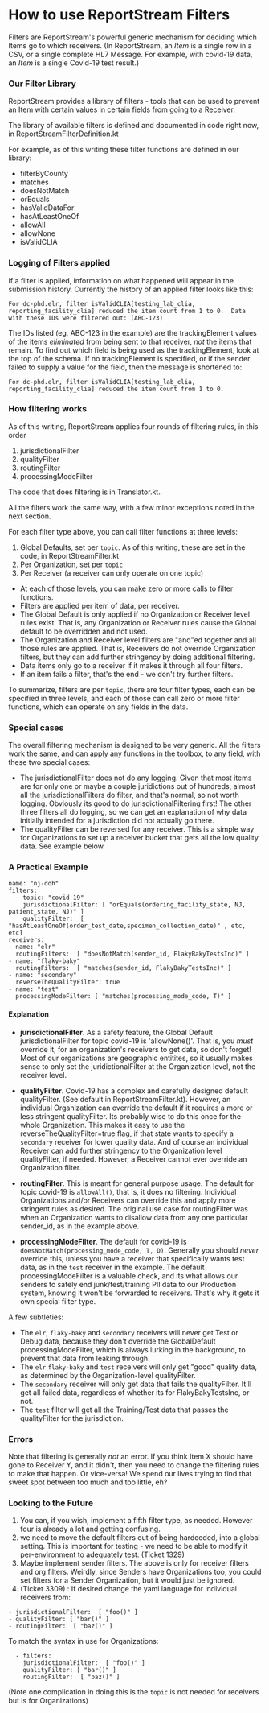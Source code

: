 # How to use ReportStream Filters

Filters are ReportStream's powerful generic mechanism for deciding which Items go to which receivers.  (In ReportStream, an _Item_ is a single row in a CSV, or a single complete HL7 Message.  For example, with covid-19 data, an _Item_ is a single Covid-19 test result.)

### Our Filter Library

ReportStream provides a library of filters - tools that can be used to prevent an Item with certain values in certain fields from going to a Receiver.

The library of available filters is defined and documented in code right now, in ReportStreamFilterDefinition.kt

For example, as of this writing these filter functions are defined in our library:

- filterByCounty
- matches
- doesNotMatch
- orEquals
- hasValidDataFor
- hasAtLeastOneOf
- allowAll
- allowNone
- isValidCLIA

### Logging of Filters applied

If a filter is applied, information on what happened will appear in the submission history.   Currently the history of an applied filter looks like this:

```
For dc-phd.elr, filter isValidCLIA[testing_lab_clia, reporting_facility_clia] reduced the item count from 1 to 0.  Data with these IDs were filtered out: (ABC-123)
```

The IDs listed (eg, ABC-123 in the example) are the trackingElement values of the items _eliminated_ from being sent to that receiver, _not_ the items that remain.  To find out which field is being used as the trackingElement, look at the top of the schema.   If no trackingElement is specified, or if the sender failed to supply a value for the field, then the message is shortened to:

```
For dc-phd.elr, filter isValidCLIA[testing_lab_clia, reporting_facility_clia] reduced the item count from 1 to 0.
```

### How filtering works

As of this writing, ReportStream applies four rounds of filtering rules, in this order

1. jurisdictionalFilter
2. qualityFilter
3. routingFilter
4. processingModeFilter

The code that does filtering is in Translator.kt.

All the filters work the same way, with a few minor exceptions noted in the next section.

For each filter type above, you can call filter functions at three levels:
1. Global Defaults, set per `topic`.  As of this writing, these are set in the code, in ReportStreamFilter.kt
2. Per Organization, set per `topic`
3. Per Receiver (a receiver can only operate on one topic)

- At each of those levels, you can make zero or more calls to filter functions.
- Filters are applied per item of data, per receiver.
- The Global Default is only applied if no Organization or Receiver level rules exist.  That is, any Organization or Receiver rules cause the Global default to be overridden and not used.
- The Organization and Receiver level filters are "and"ed together and all those rules are applied.  That is, Receivers do not override Organization filters, but they can add further stringency by doing additional filtering.
- Data items only go to a receiver if it makes it through all four filters.
- If an item fails a filter, that's the end - we don't try further filters.   

To summarize, filters are per `topic`, there are four filter types, each can be specified in three levels, and each of those can call zero or more filter functions, which can operate on any fields in the data.

### Special cases

The overall filtering mechanism is designed to be very generic.  All the filters work the same, and can apply any functions in the toolbox, to any field, with these two special cases:

- The jurisdictionalFilter does not do any logging. Given that most items are for only one or maybe a couple juridictions out of hundreds, almost all the jurisdictionalFilters do filter, and that's normal, so not worth logging. Obviously its good to do jurisdictionalFiltering first!  The other three filters all do logging, so we can get an explanation of why data initially intended for a jurisdiction did not actually go there.
- The qualityFilter can be reversed for any receiver.  This is a simple way for Organizations to set up a receiver bucket that gets all the low quality data.  See example below.

### A Practical Example

```
name: "nj-doh"
filters:
  - topic: "covid-19"
    jurisdictionalFilter: [ "orEquals(ordering_facility_state, NJ, patient_state, NJ)" ]
    qualityFilter:  [ "hasAtLeastOneOf(order_test_date,specimen_collection_date)" , etc, etc]
receivers:
- name: "elr"
  routingFilters:  [ "doesNotMatch(sender_id, FlakyBakyTestsInc)" ]
- name: "flaky-baky"
  routingFilters:  [ "matches(sender_id, FlakyBakyTestsInc)" ]
- name: "secondary"
  reverseTheQualityFilter: true
- name: "test"
  processingModeFilter: [ "matches(processing_mode_code, T)" ]
```

#### Explanation

- **jurisdictionalFilter**.   As a safety feature, the Global Default jurisdictionalFilter for topic covid-19 is 'allowNone()'.  That is, you *must* override it, for an organization's receivers to get data, so don't forget!   Most of our organizations are geographic entitites, so it usually makes sense to only set the juridictionalFilter at the Organization level, not the receiver level.

- **qualityFilter**.   Covid-19 has a complex and carefully designed default qualityFilter.  (See default in ReportStreamFilter.kt).  However, an individual Organization can override the default if it requires a more or less stringent qualityFilter.  Its probably wise to do this once for the whole Organization.  This makes it easy to use the reverseTheQualityFilter=true flag, if that state wants to specify a `secondary` receiver for lower quality data.  And of course an individual Receiver can add further stringency to the Organization level qualityFilter, if needed.  However, a Receiver cannot ever override an Organization filter.

- **routingFilter**.  This is meant for general purpose usage.  The default for topic covid-19 is `allowAll()`, that is, it does no filtering.  Individual Organizations and/or Receivers can override this and apply more stringent rules as desired.  The original use case for routingFilter was when an Organization wants to disallow data from any one particular sender_id, as in the example above.

- **processingModeFilter**.  The default for covid-19 is `doesNotMatch(processing_mode_code, T, D)`.  Generally you should *never* override this, unless you have a receiver that specifically wants test data, as in the `test` receiver in the example.  The default processingModeFilter is a valuable check, and its what allows our senders to safely end junk/test/training PII data to our Production system, knowing it won't be forwarded to receivers.  That's why it gets it own special filter type.

A few subtleties:

- The `elr`, `flaky-baky` and `secondary` receivers will never get Test or Debug data, because they don't override the GlobalDefault processingModeFilter, which is always lurking in the background, to prevent that data from leaking through.
- The `elr` `flaky-baky` and `test` receivers will only get "good" quality data, as determined by the Organization-level qualityFilter.
- The `secondary` receiver will only get data that fails the qualityFilter.  It'll get all failed data, regardless of whether its for FlakyBakyTestsInc, or not.   
- The `test` filter will get all the Training/Test data that passes the qualityFilter for the jurisdiction.


### Errors

Note that filtering is generally _not_ an error.   If you think Item X should have gone to Receiver Y, and it didn't, then you need to change the filtering rules to make that happen. Or vice-versa!  We spend our lives trying to find that sweet spot between too much and too little, eh?

### Looking to the Future

1.  You can, if you wish, implement a fifth filter type, as needed.   However four is already a lot and getting confusing.
2. we need to move the default filters out of being hardcoded, into a global setting.  This is important for testing - we need to be able to modify it per-environment to adequately test. (Ticket 1329)
3.  Maybe implement sender filters.  The above is only for receiver filters and org filters.   Weirdly, since Senders have Organizations too, you could set filters for a Sender Organization, but it would just be ignored.
4. (Ticket 3309) : If desired change the yaml language for individual receivers from:

```
- jurisdictionalFilter:  [ "foo()" ]
- qualityFilter: [ "bar()" ]
- routingFilter:  [ "baz()" ]
```

To match the syntax in use for Organizations:

```
  - filters:
    jurisdictionalFilter:  [ "foo()" ]
    qualityFilter: [ "bar()" ]
    routingFilter:  [ "baz()" ]
```
(Note one complication in doing this is the `topic` is not needed for receivers but is for Organizations)